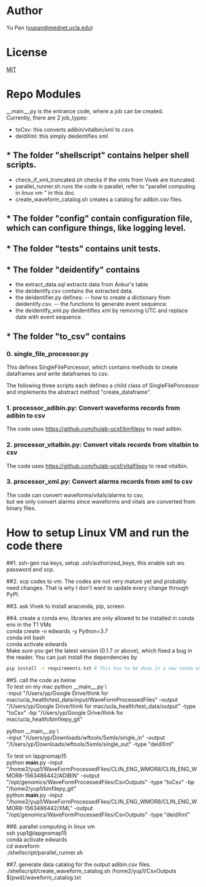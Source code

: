 # Author
Yu Pan (yupan@mednet.ucla.edu)

# License
[MIT](https://choosealicense.com/licenses/mit/)

# Repo Modules

\_\_main\_\_.py is the entrance code, where a job can be created.  
Currently, there are 2 job_types:
- toCsv: this converts adibin/vitalbin/xml to csvs
- deidXml: this simply deidentifies xml

## * The folder "shellscript" contains helper shell scripts.  
- check_if_xml_truncated.sh checks if the xmls from Vivek are truncated.    
- parallel_runner.sh runs the code in parallel, refer to "parallel computing in linux vm " in this doc.  
- create_waveform_catalog.sh creates a catalog for adibin.csv files.  

## * The folder "config" contain configuration file, which can configure things, like logging level.  

## * The folder "tests" contains unit tests.

## * The folder "deidentify" contains 
- the extract_data.sql extracts data from Ankur's table 
- the deidentify.csv contains the extracted data.
- the deidentifier.py defines:
    -- how to create a dictionary from deidentify.csv.
    -- the functions to generate event sequence. 
- the deidentify_xml.py deidentifies xml by removing UTC and replace date with event sequence.

## * The folder "to_csv" contains
### 0. single_file_processor.py 
This defines SingleFilePorcessor, which contains methods to create dataframes and write dataframes to csv.

The following three scripts each defines a child class of SingleFilePorcessor 
and implements the abstract method "create_dataframe".

### 1. processor_adibin.py: Convert waveforms records from adibin to csv
The code uses https://github.com/hulab-ucsf/binfilepy to read adibin.

### 2. processor_vitalbin.py: Convert vitals records from vitalbin to csv
The code uses https://github.com/hulab-ucsf/vitalfilepy to read vitalbin.

### 3. processor_xml.py: Convert alarms records from xml to csv
The code can convert waveforms/vitals/alarms to csv,  
but we only convert alarms since waveforms and vitals are converted from binary files.  





# How to setup Linux VM and run the code there  
##1. ssh-gen rsa keys, setup .ssh/authorized_keys, this enable ssh wo password and scp.  

##2. scp codes to vm. The codes are not very mature yet and probably need changes. 
That is why I don't want to update every change through PyPI.  

##3. ask Vivek to install anaconda, pip, screen. 
 
##4. create a conda env, libraries are only allowed to be installed in conda env in the T1 VMs  
conda create -n edwards -y Python=3.7  
conda init bash  
conda activate edwards  
Make sure you get the latest version (0.1.7 or above), which fixed a bug in the reader.
You can just install the dependencies by 
```bash
pip install -r requirements.txt # This has to be done in a new conda env, because I don't have permission to change existing installed libraries.  
```

##5. call the code as below  
To test on my mac
python \_\_main\_\_.py \  
-input "/Users/yp/Google Drive/think for mac/ucla_health/test_data/input/WaveFormProcessedFiles" -output "/Users/yp/Google Drive/think for mac/ucla_health/test_data/output" -type "toCsv" -bp "/Users/yp/Google Drive/think for mac/ucla_health/binfilepy_git"

python \_\_main\_\_.py \  
-input "/Users/yp/Downloads/wftools/5xmls/single_in" -output "/Users/yp/Downloads/wftools/5xmls/single_out"  -type "deidXml"

To test on lapgnomap15  
python __main__.py -input "/home2/yup1/WaveFormProcessedFiles/CLIN_ENG_WMOR8/CLIN_ENG_WMOR8-1563486442/ADIBIN" -output "/opt/genomics/WaveFormProcessedFiles/CsvOutputs" -type "toCsv" -bp "/home2/yup1/binfilepy_git"  
python __main__.py -input "/home2/yup1/WaveFormProcessedFiles/CLIN_ENG_WMOR8/CLIN_ENG_WMOR8-1563486442/XML" -output "/opt/genomics/WaveFormProcessedFiles/CsvOutputs" -type "deidXml"   

##6. parallel computing in linux vm  
ssh yup1@lapgnomap15  
conda activate edwards  
cd waveform  
./shellscript/parallel_runner.sh  

##7. generate data catalog for the output adibin.csv files.  
./shellscript/create_waveform_catalog.sh /home2/yup1/CsvOutputs $(pwd)/waveform_catalog.txt

